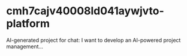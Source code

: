 # cmh7cajv40008ld041aywjvto-platform
AI-generated project for chat: I want to develop an AI-powered project management...
